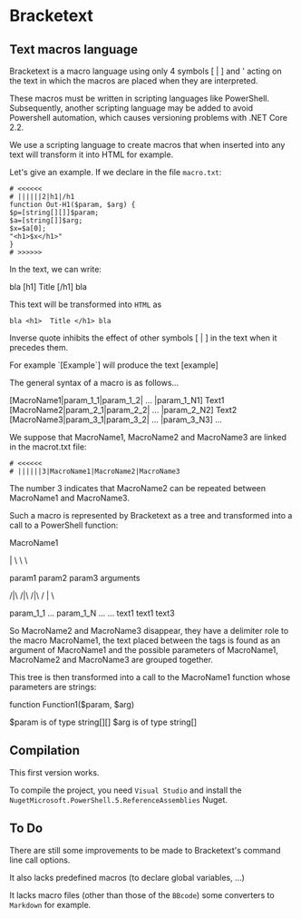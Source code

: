 # Bracketext

## Text macros language

Bracketext is a macro language using only 4 symbols [ | ] and \' acting on the text in which the macros are placed when they are interpreted.

These macros must be written in scripting languages like PowerShell. Subsequently, another scripting language may be added to avoid Powershell automation, which causes versioning problems with .NET Core 2.2.

We use a scripting language to create macros that when inserted into any text will transform it into HTML for example.

Let's give an example. If we declare in the file ``macro.txt``:

    # <<<<<<
    # ||||||2|h1|/h1
    function Out-H1($param, $arg) {
    $p=[string[][]]$param;
    $a=[string[]]$arg;
    $x=$a[0];
    "<h1>$x</h1>"
    }
    # >>>>>>

In the text, we can write:

bla [h1] Title [/h1] bla

This text will be transformed into ``HTML`` as 

    bla <h1>  Title </h1> bla

Inverse quote inhibits the effect of other symbols [ | ] in the text when it precedes them.

For example \`[Example\`] will produce the text [example]

The general syntax of a macro is as follows... 

[MacroName1|param_1_1|param_1_2| ... |param_1_N1] Text1 [MacroName2|param_2_1|param_2_2| ... |param_2_N2] Text2 [MacroName3|param_3_1|param_3_2| ... |param_3_N3] ...

We suppose that MacroName1, MacroName2 and MacroName3 are linked in the macrot.txt file:

    # <<<<<<
    # ||||||3|MacroName1|MacroName2|MacroName3

The number 3 indicates that MacroName2 can be repeated between MacroName1 and MacroName3.

Such a macro is represented by Bracketext as a tree and transformed into a call to a PowerShell function:

MacroName1

   |                          \        \             \

 param1                     param2    param3       arguments

   /|\                        /|\      /|\        /    |    \

param_1_1 ... param_1_N       ...       ...     text1 text1 text3

So MacroName2 and MacroName3 disappear, they have a delimiter role to the macro MacroName1, the text placed between the tags is found as an argument of MacroName1 and the possible parameters of MacroName1, MacroName2 and MacroName3 are grouped together.

This tree is then transformed into a call to the MacroName1 function whose parameters are strings:

function Function1($param, $arg)

$param is of type string[][] 
$arg is of type string[]

## Compilation

This first version works. 

To compile the project, you need ``Visual Studio`` and install the ``NugetMicrosoft.PowerShell.5.ReferenceAssemblies`` Nuget.

## To Do

There are still some improvements to be made to Bracketext's command line call options.

It also lacks predefined macros (to declare global variables, ...)

It lacks macro files (other than those of the ``BBcode``) some converters to ``Markdown`` for example.